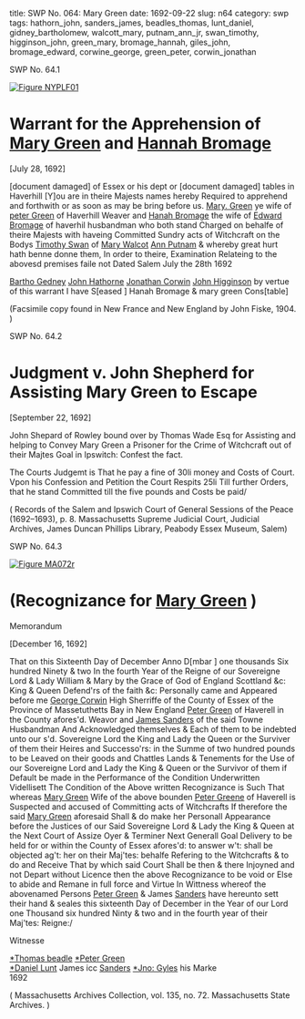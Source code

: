 title: SWP No. 064: Mary Green
date: 1692-09-22
slug: n64
category: swp
tags: hathorn_john, sanders_james, beadles_thomas, lunt_daniel, gidney_bartholomew, walcott_mary, putnam_ann_jr, swan_timothy, higginson_john, green_mary, bromage_hannah, giles_john, bromage_edward, corwine_george, green_peter, corwin_jonathan



<div markdown class="doc" id="n64.1">

<div class="doc_id">SWP No. 64.1</div>

<span markdown class="figure">[![Figure NYPLF01](archives/NYPL/SMALL/F01.jpg)](archives/NYPL/LARGE/F01.jpg)</span>


# Warrant for the Apprehension of [Mary Green](/tag/green_mary.html) and [Hannah Bromage](/tag/bromage_hannah.html)

[July 28, 1692]

[document damaged] of Essex or his dept or [document damaged] tables in Haverhill [Y]ou are in theire Majests names hereby Required to apprehend and forthwith or as soon as may be bring before us. [Mary. Green](/tag/green_mary.html) ye wife of [peter Green](/tag/green_peter.html) of Haverhill Weaver and [Hanah Bromage](/tag/bromage_hannah.html) the wife of [Edward Bromage](/tag/bromage_edward.html) of haverhil husbandman who both stand Charged on behalfe of theire Majests with haveing Committed Sundry acts of Witchcraft on the Bodys [Timothy Swan](/tag/swan_timothy.html) of [Mary Walcot](/tag/walcott_mary.html) [Ann Putnam](/tag/putnam_ann_jr.html) & whereby great hurt hath benne donne them, In order to theire, Examination Relateing to the abovesd premises faile not 
Dated Salem July the 28th 1692

[Bartho Gedney](/tag/gidney_bartholomew.html)
[John Hathorne](/tag/hathorn_john.html)
[Jonathan Corwin](/tag/corwin_jonathan.html)
[John Higginson](/tag/higginson_john.html) by vertue of this warrant I have S[eased ] 
Hanah Bromage & mary green Cons[table]

(Facsimile copy found in New France and New England by John Fiske, 1904. )


</div>



<div markdown class="doc" id="n64.2">

<div class="doc_id">SWP No. 64.2</div>


# Judgment v. John Shepherd for Assisting Mary Green to Escape

[September 22, 1692]

John Shepard of Rowley bound over by Thomas Wade Esq for Assisting and helping to Convey Mary Green a Prisoner for the Crime of Witchcraft out of their Majtes Goal in Ipswitch: Confest the fact.

The Courts Judgemt is That he pay a fine of 30li money and Costs of Court. Vpon his Confession and Petition the Court Respits 25li Till further Orders, that he stand Committed till the five pounds and Costs be paid/

( Records of the Salem and Ipswich Court of General Sessions of the Peace (1692–1693), p. 8. Massachusetts Supreme Judicial Court, Judicial Archives, James Duncan Phillips Library, Peabody Essex Museum, Salem)

</div>



<div markdown class="doc" id="n64.3">

<div class="doc_id">SWP No. 64.3</div>

<span markdown class="figure">[![Figure MA072r](archives/MA135/small/MA072r.jpg)](archives/MA135/large/MA072r.jpg)</span>

# (Recognizance for [Mary Green](/tag/green_mary.html) )

Memorandum 

[December 16, 1692]

That on this Sixteenth Day of December Anno D[mbar ] one thousands Six hundred Ninety & two In the fourth Year of the Reigne of our Sovereigne Lord & Lady William & Mary by the Grace of God of England Scottland &c: King & Queen Defend'rs of the faith &c: Personally came and Appeared before me [George Corwin](/tag/corwine_george.html) High Sherriffe of the County of Essex of the Province of Massetuthetts Bay in New England [Peter Green](/tag/green_peter.html) of Haverell in the County afores'd. Weavor and [James Sanders](/tag/sanders_james.html) of the said Towne Husbandman And Acknowledged themselves & Each of them to be indebted unto our s'd. Sovereigne Lord the King and Lady the Queen or the Surviver of them their Heires and Successo'rs: in the Summe of two hundred pounds to be Leaved on their goods and Chattles Lands & Tenements for the Use of our Sovereigne Lord and Lady the King & Queen or the Survivor of them if Default be made in the Performance of the Condition Underwritten Videllisett
The Condition of the Above written Recognizance is Such That whereas [Mary Green](/tag/green_mary.html) Wife of the above bounden [Peter Greene](/tag/green_peter.html) of Haverell is Suspected and accused of Committing acts of Witchcrafts If therefore the said [Mary Green](/tag/green_mary.html) aforesaid Shall & do make her Personall Appearance before the Justices of our Said Sovereigne Lord & Lady the King & Queen at the Next Court of Assize Oyer & Terminer Next Generall Goal Delivery to be held for or within the County of Essex afores'd: to answer w't: shall be objected ag't: her on their Maj'tes: behalfe Refering to the Witchcrafts & to do and Receive That by which said Court Shall be then & there Injoyned and not Depart without Licence then the above Recognizance to be void or Else to abide and Remane in full force and Virtue In Wittness whereof the abovenamed Persons [Peter Green](/tag/green_mary.html) & James  [Sanders](/tag/sanders_james.html) have hereunto sett their hand & seales this sixteenth Day of December in the Year of our Lord one Thousand six hundred Ninty & two  and in the fourth year of their Maj'tes: Reigne:/

Witnesse 

[*Thomas beadle](/tag/beadles_thomas.html)             [*Peter Green](/tag/green_peter.html)  
 [*Daniel Lunt](/tag/lunt_daniel.html)                 James icc  [Sanders](/tag/sanders_james.html) 
[*Jno: Gyles](/tag/giles_john.html)                      his Marke  
          1692 

( Massachusetts Archives Collection, vol. 135, no. 72. Massachusetts State Archives. )

</div>

